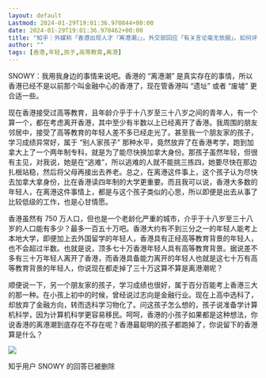 ```yaml
---
layout: default
Lastmod: 2024-01-29T19:01:36.970844+00:00
date: 2024-01-29T19:01:36.970462+00:00
title: "知乎｜外媒称「香港出现人才『离港潮』」，外交部回应「有关言论毫无依据」，如何评价此事？"
author: ""
tags: [香港,年轻,孩子,高等教育,离港]
---
```


SNOWY：我用我身边的事情来说吧。香港的 “离港潮” 是真实存在的事情，所以香港已经不是以前那个叫金融中心的香港了，现在管香港叫 “遗址” 或者 “废墟” 更合适一些。

现在香港接受过高等教育，且年龄介乎于十八岁至三十八岁之间的青年人，有一个算一个，都在考虑离开香港，其中至少有半数以上已经离开了香港。我周围的朋友邻居中，接受了高等教育的年轻人差不多已经走光了。甚至我一个朋友家的孩子，学习成绩异常好，属于 “别人家孩子” 那种水平，竟然放弃了在香港考学，跑到加拿大上了一个两年制专科，就是为了能尽快换加拿大身份。那孩子虽然年轻，但很有主见，对我说，她是在“逃难”，所以逃难的人就不能挑三拣四，她要尽快在那边扎根站稳，然后将父母再接出去养老。总之，在离港这件事上，这个孩子认为尽快去加拿大拿身份，比在香港读四年制的大学更重要。而且我可以说，香港大多数的年轻人，在离港这件事情上，都是与这个孩子类似的心思，所以即便是出去从事了比较低级的工作，也是心甘情愿。

香港虽然有 750 万人口，但也是一个老龄化严重的城市，介乎于十八岁至三十八岁的人口能有多少？最多一百五十万吧。香港大约有不到三分之一的年轻人能考上本地大学，即便加上去外国留学的年轻人，香港具有正经高等教育背景的年轻人，也不会超过半数。也就是说，顶多七十万香港年轻人具有高等教育背景。据说差不多有三十万年轻人离开了香港，而香港具备能力离开的年轻人也就是这七十万有高等教育背景的年轻人，你说现在都走掉了三十万这算不算是离港潮呢？

顺便说一下，另一个朋友家的孩子，学习成绩也很好，属于百分百能考上香港三大的那一种。在小孩上初中的时候，曾经说过志向是金融行业。现在上高中选科了，却放弃了金融方向，转而选科学习物化了。问这孩子怎么想的，孩子说准备学计算机科学，因为计算机科学更容易移民。呵呵，香港的小孩子如果都是这种想法，你说香港的离港潮到底存在不存在呢？香港最聪明的孩子都跑掉了，你说留下的香港算是什么？

![](https://images.weserv.nl/?url=https%3A//chinadigitaltimes.net/chinese/files/2024/01/Screenshot-2024-01-27-at-9.34.56%25E2%2580%25AFPM.png)

  
知乎用户 SNOWY 的回答已被删除

